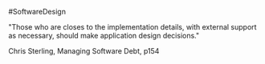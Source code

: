 #SoftwareDesign 

"Those who are closes to the implementation details, with external support as necessary, should make application design decisions."

Chris Sterling, Managing Software Debt, p154